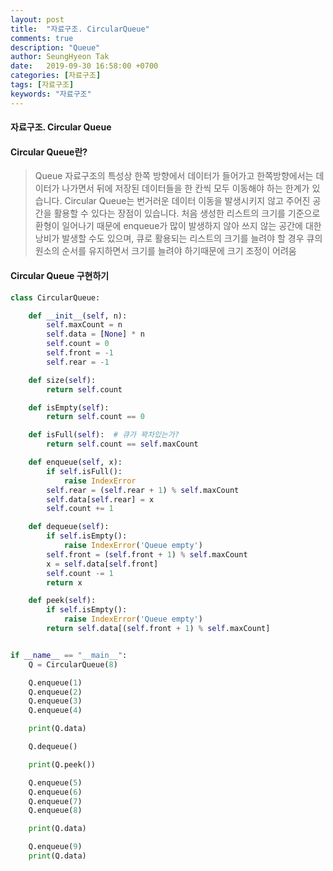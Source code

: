 ```yaml
---
layout: post
title:  "자료구조. CircularQueue"
comments: true
description: "Queue"
author: SeungHyeon Tak
date:   2019-09-30 16:58:00 +0700
categories: [자료구조]
tags: [자료구조]
keywords: "자료구조"
---
```

#### 자료구조. Circular Queue


#### Circular Queue란?
> Queue 자료구조의 특성상 한쪽 방향에서 데이터가 들어가고 한쪽방향에서는 데이터가 나가면서 뒤에 저장된 데이터들을 한 칸씩 모두 이동해야 하는 한계가 있습니다.
> Circular Queue는 번거러운 데이터 이동을 발생시키지 않고 주어진 공간을 활용할 수 있다는 장점이 있습니다.
> 처음 생성한 리스트의 크기를 기준으로 환형이 일어나기 때문에 enqueue가 많이 발생하지 않아 쓰지 않는 공간에 대한 낭비가 발생할 수도 있으며, 큐로 활용되는 리스트의 크기를 늘려야 할 경우 큐의 원소의 순서를 유지하면서 크기를 늘려야 하기때문에 크기 조정이 어려움


#### Circular Queue 구현하기

```python
class CircularQueue:

    def __init__(self, n):
        self.maxCount = n
        self.data = [None] * n
        self.count = 0
        self.front = -1
        self.rear = -1

    def size(self):
        return self.count

    def isEmpty(self):
        return self.count == 0

    def isFull(self):  # 큐가 꽉차있는가?
        return self.count == self.maxCount

    def enqueue(self, x):
        if self.isFull():
            raise IndexError
        self.rear = (self.rear + 1) % self.maxCount
        self.data[self.rear] = x
        self.count += 1

    def dequeue(self):
        if self.isEmpty():
            raise IndexError('Queue empty')
        self.front = (self.front + 1) % self.maxCount
        x = self.data[self.front]
        self.count -= 1
        return x

    def peek(self):
        if self.isEmpty():
            raise IndexError('Queue empty')
        return self.data[(self.front + 1) % self.maxCount]


if __name__ == "__main__":
    Q = CircularQueue(8)

    Q.enqueue(1)
    Q.enqueue(2)
    Q.enqueue(3)
    Q.enqueue(4)

    print(Q.data)

    Q.dequeue()

    print(Q.peek())

    Q.enqueue(5)
    Q.enqueue(6)
    Q.enqueue(7)
    Q.enqueue(8)

    print(Q.data)

    Q.enqueue(9)
    print(Q.data)
```